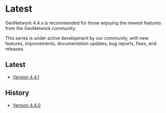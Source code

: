 # Latest

GeoNetwork 4.4.x is recommended for those enjoying the newest features from the GeoNetwork community. 

This series is under active development by our community, with new features, improvements, documentation updates, bug reports, fixes, and releases.

## Latest

-   [Version 4.4.1](../version-4.4.1.md)

## History

-   [Version 4.4.0](../version-4.4.0.md)
